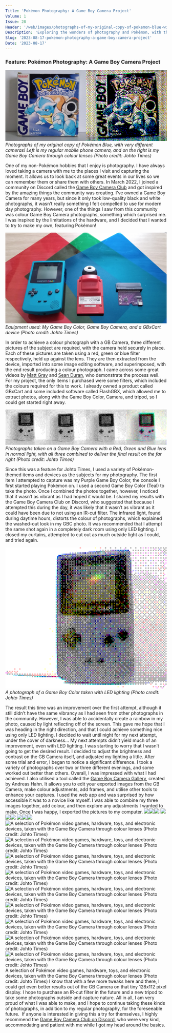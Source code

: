 ```yaml
---
Title: 'Pokémon Photography: A Game Boy Camera Project'
Volume: 1
Issue: 28
Header: '/web/images/photographs-of-my-original-copy-of-pokemon-blue-with-very-different-cameras-left-is-my-regular-mobil.png'
Description: 'Exploring the wonders of photography and Pokémon, with the limitations of the Game Boy Camera. Plus, the latest Pokémon news and more from the Johto Times mailbag!'
Slug: '2023-08-17-pokemon-photography-a-game-boy-camera-project'
Date: '2023-08-17'
---
```

### Feature: Pokémon Photography: A Game Boy Camera Project

[![Photographs of my original copy of Pokémon Blue, with very different cameras! Left is my regular mobile phone camera, and on the right is my Game Boy Camera through colour lenses (Photo credit: Johto Times)](/web/images/photographs-of-my-original-copy-of-pokemon-blue-with-very-different-cameras-left-is-my-regular-mobil.png)](/web/images/photographs-of-my-original-copy-of-pokemon-blue-with-very-different-cameras-left-is-my-regular-mobil.png)*Photographs of my original copy of Pokémon Blue, with very different cameras! Left is my regular mobile phone camera, and on the right is my Game Boy Camera through colour lenses (Photo credit: Johto Times)*

One of my non-Pokémon hobbies that I enjoy is photography. I have always loved taking a camera with me to the places I visit and capturing the moment. It allows us to look back at some great events in our lives so we can remember them or share them with others. In March 2022, I joined a community on Discord called the [Game Boy Camera Club](https://discord.gg/qn8PZtt5zE) and got inspired by the amazing things the community was creating. I’ve owned a Game Boy Camera for many years, but since it only took low-quality black and white photographs, it wasn’t really something I felt compelled to use for modern day photography. However, one of the things I saw from this community was colour Game Boy Camera photographs, something which surprised me. I was inspired by the limitations of the hardware, and I decided that I wanted to try to make my own, featuring Pokémon!

[![Equipment used: My Game Boy Color, Game Boy Camera, and a GBxCart device (Photo credit: Johto Times)](/web/images/equipment-used-my-game-boy-color-game-boy-camera-and-a-gbxcart-device-photo-credit-johto-times.jpeg)](/web/images/equipment-used-my-game-boy-color-game-boy-camera-and-a-gbxcart-device-photo-credit-johto-times.jpeg)*Equipment used: My Game Boy Color, Game Boy Camera, and a GBxCart device (Photo credit: Johto Times)*

In order to achieve a colour photograph with a GB Camera, three different pictures of the subject are required, with the camera held securely in place. Each of these pictures are taken using a red, green or blue filter respectively, held up against the lens. They are then extracted from the device, imported into some image editing software, and superimposed, with the end result producing a colour photograph. I came across some great videos by [Matt Gray](https://www.youtube.com/watch?v=FPkJaEG-C_M) and [Sean Duran](https://www.youtube.com/watch?v=vA125ypMdJ0), who demonstrate the process well.
For my project, the only items I purchased were some filters, which included the colours required for this to work. I already owned a product called GBxCart and some included software called FlashGBX, which allowed me to extract photos, along with the Game Boy Color, Camera, and tripod, so I could get started right away.

[![Photographs taken on a Game Boy Camera with a Red, Green and Blue lens in normal light, with all three combined to deliver the final result on the far right (Photo credit: Johto Times)](/web/images/photographs-taken-on-a-game-boy-camera-with-a-red-green-and-blue-lens-in-normal-light-with-all-three.png)](/web/images/photographs-taken-on-a-game-boy-camera-with-a-red-green-and-blue-lens-in-normal-light-with-all-three.png)*Photographs taken on a Game Boy Camera with a Red, Green and Blue lens in normal light, with all three combined to deliver the final result on the far right (Photo credit: Johto Times)*

Since this was a feature for Johto Times, I used a variety of Pokémon-themed items and devices as the subjects for my photography. The first item I attempted to capture was my Purple Game Boy Color, the console I first started playing Pokémon on. I used a second Game Boy Color (Teal) to take the photo. Once I combined the photos together, however, I noticed that it wasn’t as vibrant as I had hoped it would be.
I shared my results with the Game Boy Camera Club on Discord, who suggested that because I attempted this during the day, it was likely that it wasn’t as vibrant as it could have been due to not using an IR-cut filter. The infrared light, found during daytime hours, distorts the colour of photographs, which explained the washed-out look in my GBC photo. It was recommended that I attempt the same shot again in a completely dark room using only LED lighting. I closed my curtains, attempted to cut out as much outside light as I could, and tried again.

[![A photograph of a Game Boy Color taken with LED lighting (Photo credit: Johto Times)](/web/images/a-photograph-of-a-game-boy-color-taken-with-led-lighting-photo-credit-johto-times.png)](/web/images/a-photograph-of-a-game-boy-color-taken-with-led-lighting-photo-credit-johto-times.png)*A photograph of a Game Boy Color taken with LED lighting (Photo credit: Johto Times)*

The result this time was an improvement over the first attempt, although it still didn’t have the same vibrancy as I had seen from other photographs in the community. However, I was able to accidentally create a rainbow in my photo, caused by light reflecting off of the screen. This gave me hope that I was heading in the right direction, and that I could achieve something nice using only LED lighting. I decided to wait until night for my next attempt, under the cover of darkness…
My next attempts didn’t yield much of an improvement, even with LED lighting. I was starting to worry that I wasn’t going to get the desired result. I decided to adjust the brightness and contrast on the GB Camera itself, and adjusted my lighting a little. After some trial and error, I began to notice a significant difference. I took a variety of photographs over two or three different evenings, and some worked out better than others. Overall, I was impressed with what I had achieved.
I also utilised a tool called the [Game Boy Camera Gallery](https://herrzatacke.github.io/gb-printer-web/#/home), created by Andreas Hahn. It allows you to edit your exported images from the GB Camera, make colour adjustments, add frames, and utilise other tools to enhance your captures. I used the web app and was surprised by how accessible it was to a novice like myself. I was able to combine my three images together, add colour, and then explore any adjustments I wanted to make. Once I was happy, I exported the pictures to my computer.
![](https://substackcdn.com/image/fetch/w_474,c_limit,f_auto,q_auto:good,fl_progressive:steep/https%3A%2F%2Fsubstack-post-media.s3.amazonaws.com%2Fpublic%2Fimages%2Fe49dbe0b-3eec-4ec1-bef7-208df4493036_640x576.png)![](https://substackcdn.com/image/fetch/w_474,c_limit,f_auto,q_auto:good,fl_progressive:steep/https%3A%2F%2Fsubstack-post-media.s3.amazonaws.com%2Fpublic%2Fimages%2F136326f1-bd1b-4d31-9d5d-7c14e1a6cf84_640x576.png)![](https://substackcdn.com/image/fetch/w_474,c_limit,f_auto,q_auto:good,fl_progressive:steep/https%3A%2F%2Fsubstack-post-media.s3.amazonaws.com%2Fpublic%2Fimages%2Fe15a665f-4cb6-4668-b3ad-d56c0f900030_640x576.png)
![](https://substackcdn.com/image/fetch/w_474,c_limit,f_auto,q_auto:good,fl_progressive:steep/https%3A%2F%2Fsubstack-post-media.s3.amazonaws.com%2Fpublic%2Fimages%2F387c33d6-0eef-4ffd-ae38-382f67510b12_640x576.png)![](https://substackcdn.com/image/fetch/w_474,c_limit,f_auto,q_auto:good,fl_progressive:steep/https%3A%2F%2Fsubstack-post-media.s3.amazonaws.com%2Fpublic%2Fimages%2Fb07062cb-10fe-495f-aca8-008f7122fb20_640x576.png)![](https://substackcdn.com/image/fetch/w_474,c_limit,f_auto,q_auto:good,fl_progressive:steep/https%3A%2F%2Fsubstack-post-media.s3.amazonaws.com%2Fpublic%2Fimages%2F896211b3-50cb-40f1-ae14-1a4f1a0d2ab5_640x576.png)
![](https://substackcdn.com/image/fetch/w_474,c_limit,f_auto,q_auto:good,fl_progressive:steep/https%3A%2F%2Fsubstack-post-media.s3.amazonaws.com%2Fpublic%2Fimages%2F588069c3-9180-4160-b41e-c76581ad8a63_640x576.png)![](https://substackcdn.com/image/fetch/w_474,c_limit,f_auto,q_auto:good,fl_progressive:steep/https%3A%2F%2Fsubstack-post-media.s3.amazonaws.com%2Fpublic%2Fimages%2Fde7db436-95f4-4b8d-aab8-17656ed9703e_640x576.png)![](https://substackcdn.com/image/fetch/w_474,c_limit,f_auto,q_auto:good,fl_progressive:steep/https%3A%2F%2Fsubstack-post-media.s3.amazonaws.com%2Fpublic%2Fimages%2F64720e9d-61e4-44e9-ab9f-7ecc851f27db_640x576.png)
![A selection of Pokémon video games, hardware, toys, and electronic devices, taken with the Game Boy Camera through colour lenses (Photo credit: Johto Times)](https://substackcdn.com/image/fetch/w_474,c_limit,f_auto,q_auto:good,fl_progressive:steep/https%3A%2F%2Fsubstack-post-media.s3.amazonaws.com%2Fpublic%2Fimages%2Fbe953a07-bfc8-4512-8a8e-ffb67fd1fa79_640x576.png)![A selection of Pokémon video games, hardware, toys, and electronic devices, taken with the Game Boy Camera through colour lenses (Photo credit: Johto Times)](https://substackcdn.com/image/fetch/w_474,c_limit,f_auto,q_auto:good,fl_progressive:steep/https%3A%2F%2Fsubstack-post-media.s3.amazonaws.com%2Fpublic%2Fimages%2F50e52f16-dd9d-493c-a3d3-4185600ea778_640x576.png)![A selection of Pokémon video games, hardware, toys, and electronic devices, taken with the Game Boy Camera through colour lenses (Photo credit: Johto Times)](https://substackcdn.com/image/fetch/w_474,c_limit,f_auto,q_auto:good,fl_progressive:steep/https%3A%2F%2Fsubstack-post-media.s3.amazonaws.com%2Fpublic%2Fimages%2Fbf84e920-dae4-4d7f-a6eb-69f451ae1625_640x576.png)
![A selection of Pokémon video games, hardware, toys, and electronic devices, taken with the Game Boy Camera through colour lenses (Photo credit: Johto Times)](https://substackcdn.com/image/fetch/w_474,c_limit,f_auto,q_auto:good,fl_progressive:steep/https%3A%2F%2Fsubstack-post-media.s3.amazonaws.com%2Fpublic%2Fimages%2F0c2b359c-c04d-4bb5-ad52-70bc502b9f05_640x576.png)![A selection of Pokémon video games, hardware, toys, and electronic devices, taken with the Game Boy Camera through colour lenses (Photo credit: Johto Times)](https://substackcdn.com/image/fetch/w_474,c_limit,f_auto,q_auto:good,fl_progressive:steep/https%3A%2F%2Fsubstack-post-media.s3.amazonaws.com%2Fpublic%2Fimages%2F63d4a9dd-a307-4740-9e8e-480b49868769_640x576.png)![A selection of Pokémon video games, hardware, toys, and electronic devices, taken with the Game Boy Camera through colour lenses (Photo credit: Johto Times)](https://substackcdn.com/image/fetch/w_474,c_limit,f_auto,q_auto:good,fl_progressive:steep/https%3A%2F%2Fsubstack-post-media.s3.amazonaws.com%2Fpublic%2Fimages%2Fd03b7a22-7801-4564-af30-d9e1e3fb7217_640x576.png)
![A selection of Pokémon video games, hardware, toys, and electronic devices, taken with the Game Boy Camera through colour lenses (Photo credit: Johto Times)](https://substackcdn.com/image/fetch/w_474,c_limit,f_auto,q_auto:good,fl_progressive:steep/https%3A%2F%2Fsubstack-post-media.s3.amazonaws.com%2Fpublic%2Fimages%2F4ccbcd2c-4de4-4ef9-8fd1-3ff4dac5e68f_640x576.png)![A selection of Pokémon video games, hardware, toys, and electronic devices, taken with the Game Boy Camera through colour lenses (Photo credit: Johto Times)](https://substackcdn.com/image/fetch/w_474,c_limit,f_auto,q_auto:good,fl_progressive:steep/https%3A%2F%2Fsubstack-post-media.s3.amazonaws.com%2Fpublic%2Fimages%2F73c03d71-8c89-4345-bc40-3614bb183f23_640x576.png)![A selection of Pokémon video games, hardware, toys, and electronic devices, taken with the Game Boy Camera through colour lenses (Photo credit: Johto Times)](https://substackcdn.com/image/fetch/w_474,c_limit,f_auto,q_auto:good,fl_progressive:steep/https%3A%2F%2Fsubstack-post-media.s3.amazonaws.com%2Fpublic%2Fimages%2F0a2fd105-c5e2-4ed0-b408-32623518e4b6_640x576.png)
A selection of Pokémon video games, hardware, toys, and electronic devices, taken with the Game Boy Camera through colour lenses (Photo credit: Johto Times)
I know that with a few more tweaks here and there, I could get even better results out of the GB Camera on that tiny 128x112 pixel display. I hope to purchase an IR-cut filter in the future and a new tripod to take some photographs outside and capture nature. All in all, I am very proud of what I was able to make, and I hope to continue taking these kinds of photographs, in addition to my regular photography, for the foreseeable future. 
If anyone is interested in giving this a try for themselves, I highly recommend the [Game Boy Camera Club on Discord](https://discord.gg/qn8PZtt5zE), who were very kind, accommodating and patient with me while I got my head around the basics.